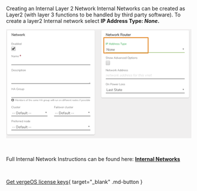 

Creating an Internal Layer 2 Network
Internal Networks can be created as Layer2 (with layer 3 functions to be handled by third party software). To create a layer2 Internal network select **IP Address Type: ***None***.**

![internal-layer2.png](/docs/public/userguide-sshots/internal-layer2.png)




<br>

Full Internal Network Instructions can be found here: [**Internal Networks**](/docs/product-guide/internalnetworks)

<br>

[Get vergeOS license keys](https://www.verge.io/test-drive){ target="_blank" .md-button }
